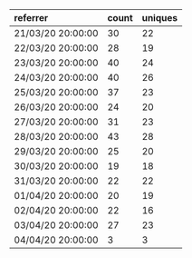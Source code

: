 | referrer          | count | uniques |
| :---------------- | :---- | :------ |
| 21/03/20 20:00:00 | 30    | 22      |
| 22/03/20 20:00:00 | 28    | 19      |
| 23/03/20 20:00:00 | 40    | 24      |
| 24/03/20 20:00:00 | 40    | 26      |
| 25/03/20 20:00:00 | 37    | 23      |
| 26/03/20 20:00:00 | 24    | 20      |
| 27/03/20 20:00:00 | 31    | 23      |
| 28/03/20 20:00:00 | 43    | 28      |
| 29/03/20 20:00:00 | 25    | 20      |
| 30/03/20 20:00:00 | 19    | 18      |
| 31/03/20 20:00:00 | 22    | 22      |
| 01/04/20 20:00:00 | 20    | 19      |
| 02/04/20 20:00:00 | 22    | 16      |
| 03/04/20 20:00:00 | 27    | 23      |
| 04/04/20 20:00:00 | 3     | 3       |
